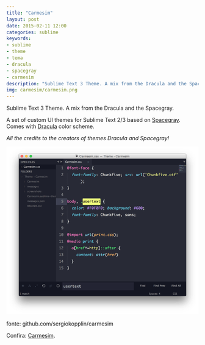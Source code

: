 ```yaml
---
title: "Carmesim"
layout: post
date: 2015-02-11 12:00
categories: sublime
keywords:
- sublime
- theme
- tema
- dracula
- spacegray
- carmesim
description: "Sublime Text 3 Theme. A mix from the Dracula and the Spacegray."
img: carmesim/carmesim.png
---
```

Sublime Text 3 Theme. A mix from the Dracula and the Spacegray.

A set of custom UI themes for Sublime Text 2/3 based on [Spacegray](https://github.com/kkga/spacegray). Comes with [Dracula](https://github.com/zenorocha/dracula-theme) color scheme.

*All the credits to the creators of themes Dracula and Spacegray!*

![image](/assets/images/carmesim/carmesim.png)

fonte: github.com/sergiokopplin/carmesim

Confira: [Carmesim](https://packagecontrol.io/packages/Theme%20-%20Carmesim).
